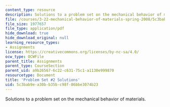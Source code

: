 ```yaml
---
content_type: resource
description: Solutions to a problem set on the mechanical behavior of materials.
file: /courses/3-22-mechanical-behavior-of-materials-spring-2008/5c3bab9ea30bb35bc98f86bbe3074b23_sol2.pdf
file_size: 1977657
file_type: application/pdf
hide_download: true
hide_download_original: null
learning_resource_types:
- Assignments
license: https://creativecommons.org/licenses/by-nc-sa/4.0/
ocw_type: OCWFile
parent_title: Assignments
parent_type: CourseSection
parent_uid: a9b26567-6c22-c631-75c1-a1130e999870
resourcetype: Document
title: 'Problem Set #2 Solutions'
uid: 5c3bab9e-a30b-b35b-c98f-86bbe3074b23
---
```

Solutions to a problem set on the mechanical behavior of materials.